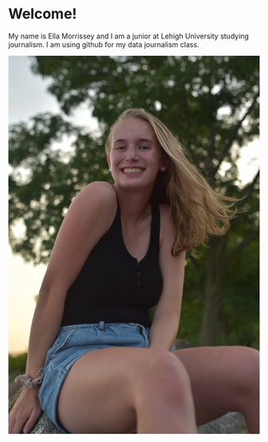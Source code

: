 #  Welcome!
My name is Ella Morrissey and I am a junior at Lehigh University studying journalism. I am using github for my data journalism class.

![profile pic](https://github.com/ellamorrissey/ellamorrissey.github.io/blob/main/IMG_0031.JPG?raw=true)

